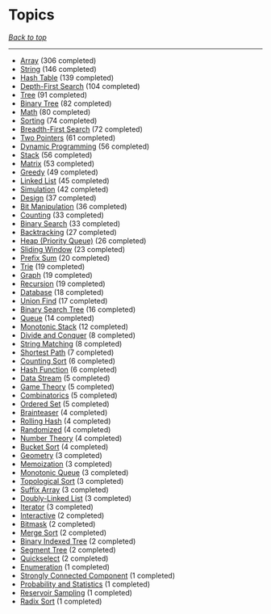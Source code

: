 # Topics

*[Back to top](<../README.md>)*

------

- [Array](<by_topic/Array.md>) (306 completed)
- [String](<by_topic/String.md>) (146 completed)
- [Hash Table](<by_topic/Hash Table.md>) (139 completed)
- [Depth-First Search](<by_topic/Depth-First Search.md>) (104 completed)
- [Tree](<by_topic/Tree.md>) (91 completed)
- [Binary Tree](<by_topic/Binary Tree.md>) (82 completed)
- [Math](<by_topic/Math.md>) (80 completed)
- [Sorting](<by_topic/Sorting.md>) (74 completed)
- [Breadth-First Search](<by_topic/Breadth-First Search.md>) (72 completed)
- [Two Pointers](<by_topic/Two Pointers.md>) (61 completed)
- [Dynamic Programming](<by_topic/Dynamic Programming.md>) (56 completed)
- [Stack](<by_topic/Stack.md>) (56 completed)
- [Matrix](<by_topic/Matrix.md>) (53 completed)
- [Greedy](<by_topic/Greedy.md>) (49 completed)
- [Linked List](<by_topic/Linked List.md>) (45 completed)
- [Simulation](<by_topic/Simulation.md>) (42 completed)
- [Design](<by_topic/Design.md>) (37 completed)
- [Bit Manipulation](<by_topic/Bit Manipulation.md>) (36 completed)
- [Counting](<by_topic/Counting.md>) (33 completed)
- [Binary Search](<by_topic/Binary Search.md>) (33 completed)
- [Backtracking](<by_topic/Backtracking.md>) (27 completed)
- [Heap (Priority Queue)](<by_topic/Heap (Priority Queue).md>) (26 completed)
- [Sliding Window](<by_topic/Sliding Window.md>) (23 completed)
- [Prefix Sum](<by_topic/Prefix Sum.md>) (20 completed)
- [Trie](<by_topic/Trie.md>) (19 completed)
- [Graph](<by_topic/Graph.md>) (19 completed)
- [Recursion](<by_topic/Recursion.md>) (19 completed)
- [Database](<by_topic/Database.md>) (18 completed)
- [Union Find](<by_topic/Union Find.md>) (17 completed)
- [Binary Search Tree](<by_topic/Binary Search Tree.md>) (16 completed)
- [Queue](<by_topic/Queue.md>) (14 completed)
- [Monotonic Stack](<by_topic/Monotonic Stack.md>) (12 completed)
- [Divide and Conquer](<by_topic/Divide and Conquer.md>) (8 completed)
- [String Matching](<by_topic/String Matching.md>) (8 completed)
- [Shortest Path](<by_topic/Shortest Path.md>) (7 completed)
- [Counting Sort](<by_topic/Counting Sort.md>) (6 completed)
- [Hash Function](<by_topic/Hash Function.md>) (6 completed)
- [Data Stream](<by_topic/Data Stream.md>) (5 completed)
- [Game Theory](<by_topic/Game Theory.md>) (5 completed)
- [Combinatorics](<by_topic/Combinatorics.md>) (5 completed)
- [Ordered Set](<by_topic/Ordered Set.md>) (5 completed)
- [Brainteaser](<by_topic/Brainteaser.md>) (4 completed)
- [Rolling Hash](<by_topic/Rolling Hash.md>) (4 completed)
- [Randomized](<by_topic/Randomized.md>) (4 completed)
- [Number Theory](<by_topic/Number Theory.md>) (4 completed)
- [Bucket Sort](<by_topic/Bucket Sort.md>) (4 completed)
- [Geometry](<by_topic/Geometry.md>) (3 completed)
- [Memoization](<by_topic/Memoization.md>) (3 completed)
- [Monotonic Queue](<by_topic/Monotonic Queue.md>) (3 completed)
- [Topological Sort](<by_topic/Topological Sort.md>) (3 completed)
- [Suffix Array](<by_topic/Suffix Array.md>) (3 completed)
- [Doubly-Linked List](<by_topic/Doubly-Linked List.md>) (3 completed)
- [Iterator](<by_topic/Iterator.md>) (3 completed)
- [Interactive](<by_topic/Interactive.md>) (2 completed)
- [Bitmask](<by_topic/Bitmask.md>) (2 completed)
- [Merge Sort](<by_topic/Merge Sort.md>) (2 completed)
- [Binary Indexed Tree](<by_topic/Binary Indexed Tree.md>) (2 completed)
- [Segment Tree](<by_topic/Segment Tree.md>) (2 completed)
- [Quickselect](<by_topic/Quickselect.md>) (2 completed)
- [Enumeration](<by_topic/Enumeration.md>) (1 completed)
- [Strongly Connected Component](<by_topic/Strongly Connected Component.md>) (1 completed)
- [Probability and Statistics](<by_topic/Probability and Statistics.md>) (1 completed)
- [Reservoir Sampling](<by_topic/Reservoir Sampling.md>) (1 completed)
- [Radix Sort](<by_topic/Radix Sort.md>) (1 completed)
